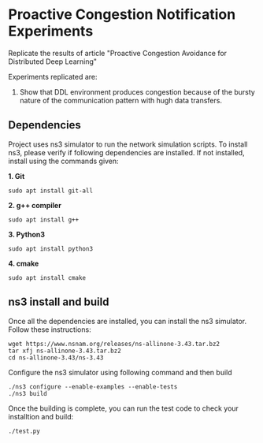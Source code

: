 # Proactive Congestion Notification Experiments

Replicate the results of article "Proactive Congestion Avoidance for Distributed Deep Learning"

Experiments replicated are:
1. Show that DDL environment produces congestion because of the bursty nature of the communication pattern with hugh data transfers.

## Dependencies
Project uses ns3 simulator to run the network simulation scripts. To install ns3, please verify if following dependencies are installed. If not installed, install using the commands given:

<b>
1. Git
</b>

```
sudo apt install git-all
```

<b>
2. g++ compiler
</b>

```
sudo apt install g++
```

<b>
3. Python3
</b>

```
sudo apt install python3
```

<b>
4. cmake
</b>

```
sudo apt install cmake
```

## ns3 install and build
Once all the dependencies are installed, you can install the ns3 simulator. Follow these instructions:
```
wget https://www.nsnam.org/releases/ns-allinone-3.43.tar.bz2
tar xfj ns-allinone-3.43.tar.bz2
cd ns-allinone-3.43/ns-3.43
```

Configure the ns3 simulator using following command and then build
```
./ns3 configure --enable-examples --enable-tests
./ns3 build
```

Once the building is complete, you can run the test code to check your installtion and build:
```
./test.py
```